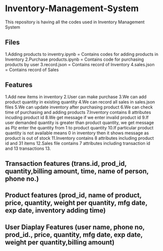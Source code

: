 # Inventory-Management-System
This repository is having all the codes used in Inventory Management System
## Files
1.Adding products to inventry.ipynb = Contains codes for adding products in Inventory 
2.Purchase products.ipynb = Contains code for purchasing products by user
3.record.json = Contains record of Inventory
4.sales.json = Contains record of Sales
## Features
1.Add new items in inventory
2.User can make purchase
3.We can add product quantity in existing quantity
4.We can record all sales in sales.json files
5.We can update inventory after purchasing product
6.We can check time of purchasing and adding products 
7.Inventory contains 8 attributes incuding product id
8.We get message if we enter invalid product id
9.If user demanded quantity is greater than product quantity, we get message as Plz enter the quantity from 1 to product quantity
10.If particular product quantity is not available means 0 in inventory then it shows message as product is out of stock
11.Inventory contains 8 attributes including product id and 31 items
12.Sales file contains 7 attributes including transaction id and 13 transactions
13.
## Transaction features (trans.id, prod_id, quantity,billing amount, time, name of person, phone no.)
## Product features (prod_id, name of product, price, quantity, weight per quantity, mfg date, exp date, inventory adding time)
## User Diaplay Features (user name, phone no, prod_id., price, quantity, mfg date, exp date, weight per quantity,billing amount)

        
       
